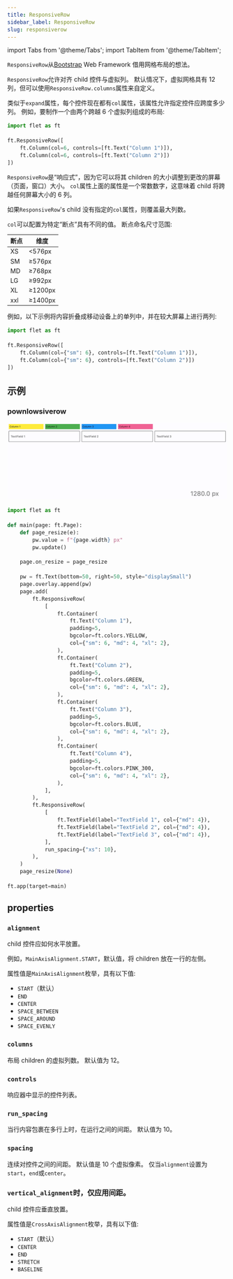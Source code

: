 ```yaml
---
title: ResponsiveRow
sidebar_label: ResponsiveRow
slug: responsiverow
---
```


import Tabs from '@theme/Tabs';
import TabItem from '@theme/TabItem';

`ResponsiveRow`从[Bootstrap](https://getbootstrap.com/docs/5.2/layout/grid/) Web Framework 借用网格布局的想法。

`ResponsiveRow`允许对齐 child 控件与虚拟列。 默认情况下，虚拟网格具有 12 列，但可以使用`ResponsiveRow.columns`属性来自定义。

类似于`expand`属性，每个控件现在都有`col`属性，该属性允许指定控件应跨度多少列。 例如，要制作一个由两个跨越 6 个虚拟列组成的布局:

```python
import flet as ft

ft.ResponsiveRow([
    ft.Column(col=6, controls=[ft.Text("Column 1")]),
    ft.Column(col=6, controls=[ft.Text("Column 2")])
])
```

`ResponsiveRow`是“响应式”，因为它可以将其 children 的大小调整到更改的屏幕（页面，窗口）大小。 `col`属性上面的属性是一个常数数字，这意味着 child 将跨越任何屏幕大小的 6 列。

如果`ResponsiveRow`'s child 没有指定的`col`属性，则覆盖最大列数。

`col`可以配置为特定“断点”具有不同的值。 断点命名尺寸范围:

| 断点 | 维度    |
| ---- | ------- |
| XS   | <576px  |
| SM   | ≥576px  |
| MD   | ≥768px  |
| LG   | ≥992px  |
| XL   | ≥1200px |
| xxl  | ≥1400px |

例如，以下示例将内容折叠成移动设备上的单列中，并在较大屏幕上进行两列:

```python
import flet as ft

ft.ResponsiveRow([
    ft.Column(col={"sm": 6}, controls=[ft.Text("Column 1")]),
    ft.Column(col={"sm": 6}, controls=[ft.Text("Column 2")])
])
```

## 示例

### pownlowsiverow

<img src="/img/docs/controls/responsive-row/responsive-layout.gif" className="screenshot-100"/>

<Tabs groupId="language">
  <TabItem value="python" label="Python" default>

```python
import flet as ft

def main(page: ft.Page):
    def page_resize(e):
        pw.value = f"{page.width} px"
        pw.update()

    page.on_resize = page_resize

    pw = ft.Text(bottom=50, right=50, style="displaySmall")
    page.overlay.append(pw)
    page.add(
        ft.ResponsiveRow(
            [
                ft.Container(
                    ft.Text("Column 1"),
                    padding=5,
                    bgcolor=ft.colors.YELLOW,
                    col={"sm": 6, "md": 4, "xl": 2},
                ),
                ft.Container(
                    ft.Text("Column 2"),
                    padding=5,
                    bgcolor=ft.colors.GREEN,
                    col={"sm": 6, "md": 4, "xl": 2},
                ),
                ft.Container(
                    ft.Text("Column 3"),
                    padding=5,
                    bgcolor=ft.colors.BLUE,
                    col={"sm": 6, "md": 4, "xl": 2},
                ),
                ft.Container(
                    ft.Text("Column 4"),
                    padding=5,
                    bgcolor=ft.colors.PINK_300,
                    col={"sm": 6, "md": 4, "xl": 2},
                ),
            ],
        ),
        ft.ResponsiveRow(
            [
                ft.TextField(label="TextField 1", col={"md": 4}),
                ft.TextField(label="TextField 2", col={"md": 4}),
                ft.TextField(label="TextField 3", col={"md": 4}),
            ],
            run_spacing={"xs": 10},
        ),
    )
    page_resize(None)

ft.app(target=main)
```

  </TabItem>
</Tabs>

## properties

### `alignment`

child 控件应如何水平放置。

例如，`MainAxisAlignment.START`，默认值，将 children 放在一行的左侧。

属性值是`MainAxisAlignment`枚举，具有以下值:

- `START`（默认）
- `END`
- `CENTER`
- `SPACE_BETWEEN`
- `SPACE_AROUND`
- `SPACE_EVENLY`

### `columns`

布局 children 的虚拟列数。 默认值为 12。

### `controls`

响应器中显示的控件列表。

### `run_spacing`

当行内容包裹在多行上时，在运行之间的间距。 默认值为 10。

### `spacing`

连续对控件之间的间距。 默认值是 10 个虚拟像素。 仅当`alignment`设置为`start`，`end`或`center`。

### `vertical_alignment`时，仅应用间距。

child 控件应垂直放置。

属性值是`CrossAxisAlignment`枚举，具有以下值:

- `START`（默认）
- `CENTER`
- `END`
- `STRETCH`
- `BASELINE`
